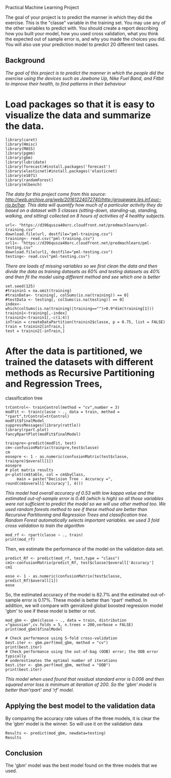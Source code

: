 Practical Machine Learning Project

The goal of your project is to predict the manner in which they did the exercise. This is the "classe" variable in the training set. You may use any of the other variables to predict with. You should create a report describing how you built your model, how you used cross validation, what you think the expected out of sample error is, and why you made the choices you did. You will also use your prediction model to predict 20 different test cases.

## Background

*The goal of this project is to predict the manner in which the people did the exercise using the devices such as Jawbone Up, Nike Fuel Band, and Fitbit to improve their health, to find patterns in their behaviour*

# Load packages so that it is easy to visualize the data and summarize the data. 

```{r packages}
library(caret)
library(Hmisc)
library(MASS)
library(pgmm)
library(gbm)
library(lubridate)
library(forecast)#install.packages('forecast')
library(elasticnet)#install.packages('elasticnet)
library(e1071)
library(randomForest)
library(mlbench)
```

*The data for this project come from this source: http://web.archive.org/web/20161224072740/http:/groupware.les.inf.puc-rio.br/har. 
This data will quantify how much of a particular activity they do based on a dataset with 5 classes 
(sitting-down, standing-up, standing, walking, and sitting) collected on 8 hours of activities of 4 healthy subjects.*


```{r load}
url<- "https://d396qusza40orc.cloudfront.net/predmachlearn/pml-training.csv"
download.file(url, destfile="pml-training.csv")
training<- read.csv("pml-training.csv")
url1<- "https://d396qusza40orc.cloudfront.net/predmachlearn/pml-testing.csv"
download.file(url1, destfile="pml-testing.csv")
testing<- read.csv("pml-testing.csv")
```
*There are loads of missing variables so we first clean the data and then divide the data as training datasets as 60% and testing datasets as 40% and then fit the model using different method and see which one is better*


```{r cleaningpartition}
set.seed(125)
#trainin1 = na.omit(training)
#trainData<- training[, colSums(is.na(training)) == 0]
#testData <- testing[, colSums(is.na(testing)) == 0]
index<-which(colSums(is.na(training)|training=="")>0.9*dim(training[1]))
trainin1<-training[,-index]
trainin2<-trainin1[,-c(1:4)]
inTrain = createDataPartition(trainin2$classe, p = 0.75, list = FALSE)
train = trainin2[inTrain,]
test = trainin2[-inTrain,]
```

# After the data is partitioned, we trained the datasets with different methods as Recursive Partitioning and Regression Trees, 
classification tree

```{r training}
trControl<- trainControl(method = "cv",number = 3)
modFit <- train(classe ~ ., data = train, method = "rpart",trControl=trControl)
modFit$finalModel
suppressMessages(library(rattle))
library(rpart.plot)
fancyRpartPlot(modFit$finalModel)
```
```{r rpart}
trainpre<-predict(modFit, test)
cm<-confusionMatrix(trainpre,test$classe)
cm
eosepre <- 1 - as.numeric(confusionMatrix(test$classe, trainpre)$overall[1])
eosepre
# plot matrix results
p<-plot(cm$table, col = cm$byClass, 
     main = paste("Decision Tree - Accuracy =", round(cm$overall['Accuracy'], 4)))
```
*This model had overall accuracy of 0.53 with low kappa value and the estimated out-of-sample error is 0.46 (which is high) so all those variables were not sufficient to predict the model so we will use other method too. We used random forests method to see if these method are better than Recursive Partitioning and Regression Trees and classification tree. Random Forest automatically selects important variables. we used 3 fold cross validation to train the algorithm*

```{r, cache = T}
mod_rf <- rpart(classe ~ ., train)
print(mod_rf)
```

Then, we estimate the performance of the model on the validation data set.  
```{r, cache = T}
predict_Rf <- predict(mod_rf, test,type = "class")
cm1<-confusionMatrix(predict_Rf, test$classe)$overall['Accuracy']
cm1
```


```{r, cache = T}
eose <- 1 - as.numeric(confusionMatrix(test$classe, predict_Rf)$overall[1])
eose
```
So, the estimated accuracy of the model is 82.7% and the estimated out-of-sample error is 0.17%. 
These model is better than 'rpart' method. In addition, we will compare with genralized global
boosted regression model 'gbm' to see if these model is better or not.


```{r methods}
mod_gbm <- gbm(classe ~ ., data = train, distribution ="gaussian",cv.folds = 5, n.trees = 200,verbose = FALSE)
print(mod_gbm)$finalModel
```

```{r performance}
# Check performance using 5-fold cross-validation
best.iter <- gbm.perf(mod_gbm, method = "cv")
print(best.iter)
# Check performance using the out-of-bag (OOB) error; the OOB error typically
# underestimates the optimal number of iterations
best.iter <- gbm.perf(mod_gbm, method = "OOB")
print(best.iter)
```
*This model when used found that residual standard error is 0.006 and then squared error loss is minimum at iteration of 200. So the 'gbm' model is better than'rpart' and 'rf' model*.

## Applying the best model to the validation data
By comparing the accuracy rate values of the three models, it is clear the the ‘gbm’ model is the winner. 
So will use it on the validation data


```{r result}
Results <- predict(mod_gbm, newdata=testing)
Results
```

## Conclusion

The 'gbm' model was the best model found on the three models that we used.



